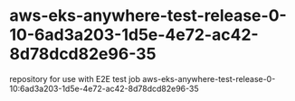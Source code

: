 # aws-eks-anywhere-test-release-0-10-6ad3a203-1d5e-4e72-ac42-8d78dcd82e96-35
repository for use with E2E test job aws-eks-anywhere-test-release-0-10:6ad3a203-1d5e-4e72-ac42-8d78dcd82e96-35
